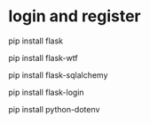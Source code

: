 <h1>login and register</h1>
<p>pip install flask</p>
<p>pip install flask-wtf</p>
<p>pip install flask-sqlalchemy</p>
<p>pip install flask-login</p>
<p>pip install python-dotenv</p>
